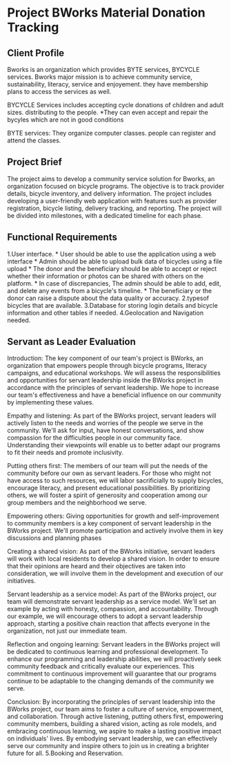 # Project BWorks Material Donation Tracking

## Client Profile

Bworks is an organization which provides BYTE services, BYCYCLE services. Bworks major mission is to achieve community service, sustainability, literacy, service and enjoyement.
they have membership plans to access the services as well.

BYCYCLE Services includes accepting cycle donations of children and adult sizes.
distributing to the people.
*They can even accept and repair the bycyles which are not in good conditions

BYTE services:
They organize computer classes. people can register and attend the classes.

## Project Brief

The project aims to develop a community service solution for Bworks, an organization focused on bicycle programs. The objective is to track provider details, bicycle inventory, and delivery information. The project includes developing a user-friendly web application with features such as provider registration, bicycle listing, delivery tracking, and reporting. The project will be divided into milestones, with a dedicated timeline for each phase.

## Functional Requirements

1.User interface.
    * User should be able to use the application using a web interface
    * Admin should be able to upload bulk data of bicycles using a file upload
    * The donor and the beneficiary should be able to accept or reject whether their information or photos can be shared with others on the platform.
    * In case of discrepancies, The admin should be able to add, edit, and delete any events from a bicycle's timeline.
    * The beneficiary or the donor can raise a dispute about the data quality or accuracy.
2.typesof bicycles that are available.
3.Database for storing login details and bicycle information and other tables if needed.
4.Geolocation and Navigation needed.

## Servant as Leader Evaluation 

Introduction:
The key component of our team's project is BWorks, an organization that empowers people through bicycle programs, literacy campaigns, and educational workshops. We will assess the responsibilities and opportunities for servant leadership inside the BWorks project in accordance with the principles of servant leadership. We hope to increase our team's effectiveness and have a beneficial influence on our community by implementing these values.

Empathy and listening: As part of the BWorks project, servant leaders will actively listen to the needs and worries of the people we serve in the community. We'll ask for input, have honest conversations, and show compassion for the difficulties people in our community face. Understanding their viewpoints will enable us to better adapt our programs to fit their needs and promote inclusivity.

Putting others first:
The members of our team will put the needs of the community before our own as servant leaders. For those who might not have access to such resources, we will labor sacrificially to supply bicycles, encourage literacy, and present educational possibilities. By prioritizing others, we will foster a spirit of generosity and cooperation among our group members and the neighborhood we serve.

Empowering others:
Giving opportunities for growth and self-improvement to community members is a key component of servant leadership in the BWorks project. We'll promote participation and actively involve them in key discussions and planning phases

Creating a shared vision: As part of the BWorks initiative, servant leaders will work with local residents to develop a shared vision. In order to ensure that their opinions are heard and their objectives are taken into consideration, we will involve them in the development and execution of our initiatives. 

Servant leadership as a service model: As part of the BWorks project, our team will demonstrate servant leadership as a service model. We'll set an example by acting with honesty, compassion, and accountability. Through our example, we will encourage others to adopt a servant leadership approach, starting a positive chain reaction that affects everyone in the organization, not just our immediate team.

Reflection and ongoing learning: Servant leaders in the BWorks project will be dedicated to continuous learning and professional development. To enhance our programming and leadership abilities, we will proactively seek community feedback and critically evaluate our experiences. This commitment to continuous improvement will guarantee that our programs continue to be adaptable to the changing demands of the community we serve.

Conclusion:
By incorporating the principles of servant leadership into the BWorks project, our team aims to foster a culture of service, empowerment, and collaboration. Through active listening, putting others first, empowering community members, building a shared vision, acting as role models, and embracing continuous learning, we aspire to make a lasting positive impact on individuals' lives. By embodying servant leadership, we can effectively serve our community and inspire others to join us in creating a brighter future for all.
5.Booking and Reservation.
